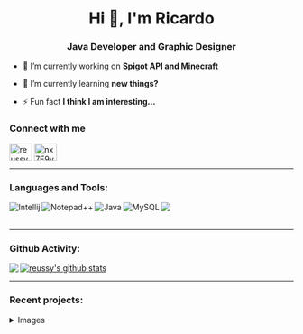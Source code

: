 <h1 align="center">Hi 👋, I'm Ricardo</h1>
<h3 align="center">Java Developer and Graphic Designer</h3>

- 🔭 I’m currently working on **Spigot API and Minecraft**

- 🌱 I’m currently learning **new things?**

- ⚡ Fun fact **I think I am interesting...**

<h3 align="left">Connect with me</h3>
<p align="left">
<a href="https://dribbble.com/reussy" target="blank"><img align="center" src="https://raw.githubusercontent.com/rahuldkjain/github-profile-readme-generator/master/src/images/icons/Social/dribbble.svg" alt="reussy" height="30" width="40" /></a>
<a href="https://discord.gg/nx7E9vecWp" target="blank"><img align="center" src="https://raw.githubusercontent.com/rahuldkjain/github-profile-readme-generator/master/src/images/icons/Social/discord.svg" alt="nx7E9vecWp" height="30" width="40" /></a>
</p>

---

### Languages and Tools:
<p align="left">
<img align="left" src="https://img.shields.io/badge/IntelliJIDEA-000000.svg?style=for-the-badge&logo=intellij-idea&logoColor=white" alt="Intellij" />
<img align="left" src="https://img.shields.io/badge/Notepad++-90E59A.svg?style=for-the-badge&logo=notepad%2B%2B&logoColor=black" alt="Notepad++" />
<img align="left" src="https://img.shields.io/badge/Java-ED8B00?style=for-the-badge&logo=java&logoColor=white" alt="Java" />
<img align="left" src="https://img.shields.io/badge/MySQL-005C84?style=for-the-badge&logo=mysql&logoColor=white" alt="MySQL" />
<img align="left" src="https://img.shields.io/badge/SQLite-07405E?style=for-the-badge&logo=sqlite&logoColor=white" /></p><br />
<br />

---

### Github Activity:

<a href="https://github.com/reussy">
  <img align="left" src="https://github-readme-stats.vercel.app/api/top-langs/?username=reussy&theme=dracula" />
  </a>

<a href="https://github.com/reussy">
 <img align="center" src="https://github-readme-stats.vercel.app/api?username=reussy&show_icons=true&theme=dracula&line_height=27" alt="reussy's github stats"/>
</a>

---

### Recent projects:

<details>
<summary>Images</summary>
<p align="left">
<img align="left" src="https://i.imgur.com/PMmSGbV.png =150x150" alt="Challenges add-on" />
<img align="left" src="https://i.imgur.com/CHTTwZ0.png" alt="Quests add-on" />
<img align="left" src="https://i.imgur.com/Xudvy3H.png" alt="WinStreak add-on" />
</p><br/>
<br/>
</details>
